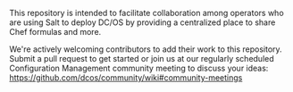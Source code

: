 This repository is intended to facilitate collaboration among operators who are
using Salt to deploy DC/OS by providing a centralized place to share Chef
formulas and more.

We're actively welcoming contributors to add their work to this repository.
Submit a pull request to get started or join us at our regularly scheduled
Configuration Management community meeting to discuss your ideas:
https://github.com/dcos/community/wiki#community-meetings
